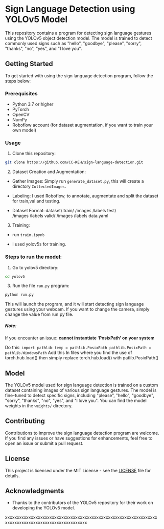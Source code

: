 # Sign Language Detection using YOLOv5 Model

This repository contains a program for detecting sign language gestures using the YOLOv5 object detection model. The model is trained to detect commonly used signs such as "hello", "goodbye", "please", "sorry", "thanks", "no", "yes", and "I love you".

## Getting Started

To get started with using the sign language detection program, follow the steps below:

### Prerequisites

- Python 3.7 or higher
- PyTorch
- OpenCV
- NumPy
- Roboflow account (for dataset augmentation, if you want to train your own model) 

### Usage

1. Clone this repository:

```bash
git clone https://github.com/CC-KEH/sign-language-detection.git
```

2. Dataset Creation and Augmentation:

- Gather Images: Simply run `generate_dataset.py`, this will create a directory `CollectedImages`.

- Labeling: I used Roboflow, to annotate, augmentate and split the dataset for train,val and testing.

- Dataset Format: dataset/
                        train/
                                /images
                                /labels
                        test/   
                                /images
                                /labels
                        valid/
                                /images
                                /labels
                        data.yaml

3. Training:

- run `train.ipynb`

- I used yolov5s for training.

### Steps to run the model:

1. Go to yolov5 directory:

```bash
cd yolov5
```

3. Run the file `run.py` program:

```bash
python run.py
```

This will launch the program, and it will start detecting sign language gestures using your webcam.
If you want to change the camera, simply change the value from run.py file.

##### Note:

If you encounter an issue: **cannot instantiate 'PosixPath' on your system**

Do this:
    ```
    import pathlib
    temp = pathlib.PosixPath
    pathlib.PosixPath = pathlib.WindowsPath
    ```
    Add this In files where you find the use of torch.hub.load()
    then simply replace torch.hub.load() with patlib.PosixPath()



## Model

The YOLOv5 model used for sign language detection is trained on a custom dataset containing images of various sign language gestures. The model is fine-tuned to detect specific signs, including "please", "hello", "goodbye", "sorry", "thanks", "no", "yes", and "I love you". You can find the model weights in the `weights/` directory.

## Contributing

Contributions to improve the sign language detection program are welcome. If you find any issues or have suggestions for enhancements, feel free to open an issue or submit a pull request.

## License

This project is licensed under the MIT License - see the [LICENSE](LICENSE) file for details.

## Acknowledgments

- Thanks to the contributors of the YOLOv5 repository for their work on developing the YOLOv5 model.

xxxxxxxxxxxxxxxxxxxxxxxxxxxxxxxxxxxxxxxxxxxxxxxxxxxxxxxxxxxxxxxxxxxxxxxxxxxxxxxxxxxxxxxxxxxxxxxxxxxx